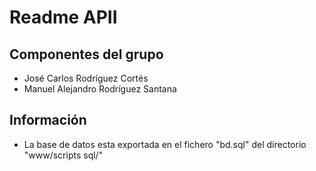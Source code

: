 Readme APII
===

## Componentes del grupo

* José Carlos Rodríguez Cortés
* Manuel Alejandro Rodríguez Santana

## Información

* La base de datos esta exportada en el fichero "bd.sql" del directorio  "www/scripts sql/"